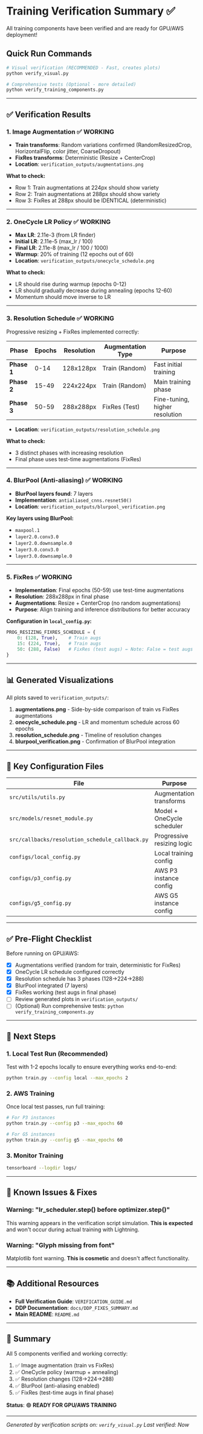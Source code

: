 # Training Verification Summary ✅

All training components have been verified and are ready for GPU/AWS deployment!

## Quick Run Commands

```bash
# Visual verification (RECOMMENDED - Fast, creates plots)
python verify_visual.py

# Comprehensive tests (Optional - more detailed)
python verify_training_components.py
```

---

## ✅ Verification Results

### 1. Image Augmentation ✅ WORKING
- **Train transforms**: Random variations confirmed (RandomResizedCrop, HorizontalFlip, color jitter, CoarseDropout)
- **FixRes transforms**: Deterministic (Resize + CenterCrop)
- **Location**: `verification_outputs/augmentations.png`

**What to check:**
- Row 1: Train augmentations at 224px should show variety
- Row 2: Train augmentations at 288px should show variety  
- Row 3: FixRes at 288px should be IDENTICAL (deterministic)

---

### 2. OneCycle LR Policy ✅ WORKING
- **Max LR**: 2.11e-3 (from LR finder)
- **Initial LR**: 2.11e-5 (max_lr / 100)
- **Final LR**: 2.11e-8 (max_lr / 100 / 1000)
- **Warmup**: 20% of training (12 epochs out of 60)
- **Location**: `verification_outputs/onecycle_schedule.png`

**What to check:**
- LR should rise during warmup (epochs 0-12)
- LR should gradually decrease during annealing (epochs 12-60)
- Momentum should move inverse to LR

---

### 3. Resolution Schedule ✅ WORKING
Progressive resizing + FixRes implemented correctly:

| Phase | Epochs | Resolution | Augmentation Type | Purpose |
|-------|--------|------------|-------------------|---------|
| **Phase 1** | 0-14 | 128x128px | Train (Random) | Fast initial training |
| **Phase 2** | 15-49 | 224x224px | Train (Random) | Main training phase |
| **Phase 3** | 50-59 | 288x288px | FixRes (Test) | Fine-tuning, higher resolution |

- **Location**: `verification_outputs/resolution_schedule.png`

**What to check:**
- 3 distinct phases with increasing resolution
- Final phase uses test-time augmentations (FixRes)

---

### 4. BlurPool (Anti-aliasing) ✅ WORKING
- **BlurPool layers found**: 7 layers
- **Implementation**: `antialiased_cnns.resnet50()`
- **Location**: `verification_outputs/blurpool_verification.png`

**Key layers using BlurPool:**
- `maxpool.1`
- `layer2.0.conv3.0`
- `layer2.0.downsample.0`
- `layer3.0.conv3.0`
- `layer3.0.downsample.0`

---

### 5. FixRes ✅ WORKING
- **Implementation**: Final epochs (50-59) use test-time augmentations
- **Resolution**: 288x288px in final phase
- **Augmentations**: Resize + CenterCrop (no random augmentations)
- **Purpose**: Align training and inference distributions for better accuracy

**Configuration in `local_config.py`:**
```python
PROG_RESIZING_FIXRES_SCHEDULE = {
    0: (128, True),    # Train augs
    15: (224, True),   # Train augs  
    50: (288, False)   # FixRes (test augs) ← Note: False = test augs
}
```

---

## 📊 Generated Visualizations

All plots saved to `verification_outputs/`:

1. **augmentations.png** - Side-by-side comparison of train vs FixRes augmentations
2. **onecycle_schedule.png** - LR and momentum schedule across 60 epochs
3. **resolution_schedule.png** - Timeline of resolution changes
4. **blurpool_verification.png** - Confirmation of BlurPool integration

---

## 🔧 Key Configuration Files

| File | Purpose |
|------|---------|
| `src/utils/utils.py` | Augmentation transforms |
| `src/models/resnet_module.py` | Model + OneCycle scheduler |
| `src/callbacks/resolution_schedule_callback.py` | Progressive resizing logic |
| `configs/local_config.py` | Local training config |
| `configs/p3_config.py` | AWS P3 instance config |
| `configs/g5_config.py` | AWS G5 instance config |

---

## ✅ Pre-Flight Checklist

Before running on GPU/AWS:

- [x] Augmentations verified (random for train, deterministic for FixRes)
- [x] OneCycle LR schedule configured correctly
- [x] Resolution schedule has 3 phases (128→224→288)
- [x] BlurPool integrated (7 layers)
- [x] FixRes working (test augs in final phase)
- [ ] Review generated plots in `verification_outputs/`
- [ ] (Optional) Run comprehensive tests: `python verify_training_components.py`

---

## 🚀 Next Steps

### 1. Local Test Run (Recommended)
Test with 1-2 epochs locally to ensure everything works end-to-end:

```bash
python train.py --config local --max_epochs 2
```

### 2. AWS Training
Once local test passes, run full training:

```bash
# For P3 instances
python train.py --config p3 --max_epochs 60

# For G5 instances  
python train.py --config g5 --max_epochs 60
```

### 3. Monitor Training
```bash
tensorboard --logdir logs/
```

---

## 🐛 Known Issues & Fixes

### Warning: "lr_scheduler.step() before optimizer.step()"
This warning appears in the verification script simulation. **This is expected** and won't occur during actual training with Lightning.

### Warning: "Glyph missing from font"
Matplotlib font warning. **This is cosmetic** and doesn't affect functionality.

---

## 📚 Additional Resources

- **Full Verification Guide**: `VERIFICATION_GUIDE.md`
- **DDP Documentation**: `docs/DDP_FIXES_SUMMARY.md`
- **Main README**: `README.md`

---

## 🎉 Summary

All 5 components verified and working correctly:
1. ✅ Image augmentation (train vs FixRes)
2. ✅ OneCycle policy (warmup + annealing)
3. ✅ Resolution changes (128→224→288)
4. ✅ BlurPool (anti-aliasing enabled)
5. ✅ FixRes (test-time augs in final phase)

**Status**: 🟢 **READY FOR GPU/AWS TRAINING**

---

*Generated by verification scripts on: `verify_visual.py`*
*Last verified: Now*

